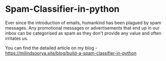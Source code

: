 # Spam-Classifier-in-python
Ever since the introduction of emails, humankind has been plagued by spam messages. Any promotional messages or advertisements that end up in our inbox can be categorised as spam as they don't provide any value and often irritates us.

You can find the detailed article on my blog - https://milindsoorya.site/blog/build-a-spam-classifier-in-python
